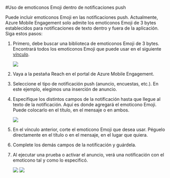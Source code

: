 <properties 
	pageTitle="Uso de emoticonos Emoji dentro de notificaciones push" 
	description="Uso de emoticonos Emoji dentro de las notificaciones push"					
	services="mobile-engagement" 
	documentationCenter="mobile" 
	authors="piyushjo" 
	manager="dwrede" 
	editor="" />

<tags 
	ms.service="mobile-engagement" 
	ms.workload="mobile" 
	ms.tgt_pltfrm="mobile-windows-phone" 
	ms.devlang="dotnet" 
	ms.topic="article" 
	ms.date="05/06/2015" 
	ms.author="piyushjo" />

#Uso de emoticonos Emoji dentro de notificaciones push

Puede incluir emoticonos Emoji en las notificaciones push. Actualmente, Azure Mobile Engagement solo admite los emoticonos Emoji de 3 bytes establecidos para notificaciones de texto dentro y fuera de la aplicación. Siga estos pasos:

1.  Primero, debe buscar una biblioteca de emoticonos Emoji de 3 bytes. Encontrará todos los emoticonos Emoji que puede usar en el siguiente [vínculo](http://stackoverflow.com/questions/10153529/emoji-on-mysql-and-php-why-some-symbol-yes-other-not).

	![][1]

2. Vaya a la pestaña Reach en el portal de Azure Mobile Engagement.

3. Seleccione el tipo de notificación push (anuncio, encuestas, etc.). En este ejemplo, elegimos una inserción de anuncio.

4. Especifique los distintos campos de la notificación hasta que llegue al texto de la notificación. Aquí es donde agregará el emoticono Emoji. Puede colocarlo en el título, en el mensaje o en ambos.

	![][2]

5. En el vínculo anterior, corte el emoticono Emoji que desea usar. Péguelo directamente en el título o en el mensaje, en el lugar que quiera.

6. Complete los demás campos de la notificación y guárdela.

7. Al ejecutar una prueba o activar el anuncio, verá una notificación con el emoticono tal y como lo especificó.

	![][3] 
	![][4]

<!-- Images. -->
[1]: ./media/mobile-engagement-use-emoji-with-push/emoji.png
[2]: ./media/mobile-engagement-use-emoji-with-push/notification_input.png
[3]: ./media/mobile-engagement-use-emoji-with-push/notification_android.png
[4]: ./media/mobile-engagement-use-emoji-with-push/notification_ios.png
 

<!---HONumber=August15_HO6-->